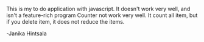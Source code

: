 This is my to do application with javascript. 
It doesn't work very well, and isn't a feature-rich program
Counter not work very well. It count all item, but if you delete item, it does not reduce the items. 

-Janika Hintsala

